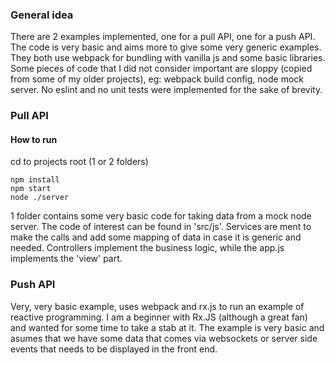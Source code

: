 ### General idea
There are 2 examples implemented, one for a pull API, one for a push API. The code is very basic and aims more to give some very generic examples.
They both use webpack for bundling with vanilla js and some basic libraries.
Some pieces of code that I did not consider important are sloppy (copied from some of my older projects), eg: webpack build config, node mock server.
No eslint and no unit tests were implemented for the sake of brevity.

### Pull API

#### How to run
cd to projects root (1 or 2 folders)
```
npm install
npm start
node ./server
```

1 folder contains some very basic code for taking data from a mock node server. The code of interest can be found in 'src/js'. Services are ment to make the calls and add some mapping of data in case it is generic and needed. Controllers implement the business logic, while the app.js implements the 'view' part.


### Push API
Very, very basic example, uses webpack and rx.js to run an example of reactive programming. I am a beginner with Rx.JS (although a great fan) and wanted for some time to take a stab at it.
The example is very basic and asumes that we have some data that comes via websockets or server side events that needs to be displayed in the front end.
